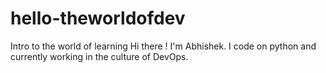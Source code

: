 # hello-theworldofdev
Intro to the world of learning
Hi there ! I'm Abhishek. I code on python and currently working in the culture of DevOps.
